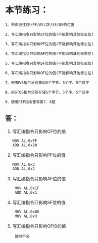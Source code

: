 
# 本节练习：
	
	1、熟练记住CF/PF/AF/ZF/SF/OF的位置
	
	2、写汇编指令只影响CF位的值(不能影响其他标志位)
	
	3、写汇编指令只影响PF位的值(不能影响其他标志位)
	
	4、写汇编指令只影响AF位的值(不能影响其他标志位)
	
	5、写汇编指令只影响SF位的值(不能影响其他标志位)
	
	6、写汇编指令只影响OF位的值(不能影响其他标志位)
	
	7、用MOVS指令分别移动5个字节、5个字、5个双字
	
	8、用STOS指令分别存储5个字节、5个字、5个双字
	
	9、使用REP指令重写第7、8题

## 答：
1.  写汇编指令只影响CF位的值  

        MOV AL,0xFF
        ADD AL,0x20

2.  写汇编指令只影响PF位的值

        MOV AL,0x3
        ADD AL,0x2

3. 写汇编指令只影响AF位的值

        MOV AL,0x1F
        ADD AL,0x1

4. 写汇编指令只影响SF位的值

        MOV AL,0x80
        MOV AL,0x3

5. 写汇编指令只影响OF位的值

        暂时不会
    

